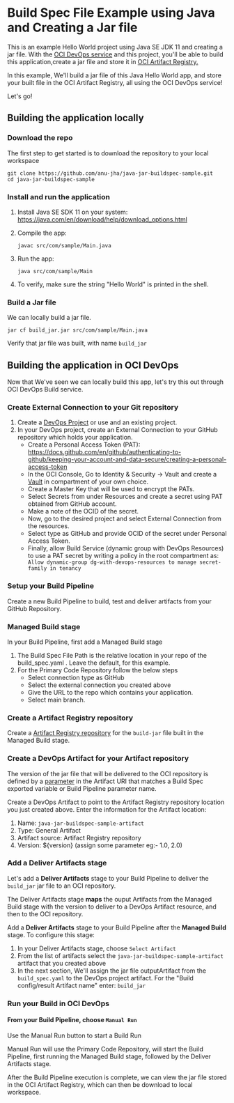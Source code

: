 # Build Spec File Example using Java and Creating a Jar file

This is an example Hello World project using Java SE JDK 11 and creating a jar file. With the [OCI DevOps service](https://www.oracle.com/devops/devops-service/) and this project, you'll be able to build this application,create a jar file and store it in [OCI Artifact Registry.](https://docs.oracle.com/en-us/iaas/artifacts/using/overview.htm)

In this example, We'll build a jar file of this Java Hello World app, and store your built file in the OCI Artifact Registry,  all using the OCI DevOps service!

Let's go!

## Building the application locally

### Download the repo
The first step to get started is to download the repository to your local workspace

```shell
git clone https://github.com/anu-jha/java-jar-buildspec-sample.git
cd java-jar-buildspec-sample
```

### Install and run the application

1. Install Java SE SDK 11 on your system: https://java.com/en/download/help/download_options.html
2. Compile the app: 
   
   ```javac src/com/sample/Main.java```
3. Run the app:
   
    ```java src/com/sample/Main```
4. To verify, make sure the string "Hello World" is printed in the shell.

### Build a Jar file 
We can locally build a jar file.

```
jar cf build_jar.jar src/com/sample/Main.java
```

Verify that jar file was built, with name `build_jar`


## Building the application in OCI DevOps
Now that We've seen we can locally build this app, let's try this out through OCI DevOps Build service.

### Create External Connection to your Git repository 

1. Create a [DevOps Project](https://docs.oracle.com/en-us/iaas/Content/devops/using/devops_projects.htm) or use and an existing project. 
2. In your DevOps project, create an External Connection to your GitHub repository which holds your application.
   - Create a Personal Access Token (PAT): https://docs.github.com/en/github/authenticating-to-github/keeping-your-account-and-data-secure/creating-a-personal-access-token
   - In the OCI Console, Go to Identity & Security -> Vault and create a [Vault]( https://docs.oracle.com/en-us/iaas/Content/KeyManagement/Concepts/keyoverview.htm) in compartment of your own choice.
   - Create a Master Key that will be used to encrypt the PATs. 
   - Select Secrets from under Resources and create a secret using PAT obtained from GitHub account.
   - Make a note of the OCID of the secret.
   - Now, go to the desired project and select External Connection from the resources.
   - Select type as GitHub and provide OCID of the secret under Personal Access Token.
   - Finally, allow Build Service (dynamic group with DevOps Resources) to use a PAT secret by writing a policy in the root compartment as: ``` Allow dynamic-group dg-with-devops-resources to manage secret-family in tenancy```

### Setup your Build Pipeline
Create a new Build Pipeline to build, test and deliver artifacts from your GitHub Repository.

### Managed Build stage
In your Build Pipeline, first add a Managed Build stage
1. The Build Spec File Path is the relative location in your repo of the build_spec.yaml . Leave the default, for this example.
2. For the Primary Code Repository follow the below steps
    - Select connection type as GitHub
    - Select the external connection you created above
    - Give the URL to the repo which contains your application.
    - Select main branch.
    
### Create a Artifact Registry repository
Create a [Artifact Registry repository](https://docs.oracle.com/en-us/iaas/artifacts/using/manage-repos.htm#create-repo) for the `build-jar` file built in the Managed Build stage.

### Create a DevOps Artifact for your Artifact repository
The version of the jar file that will be delivered to the OCI repository is defined by a [parameter](https://docs.oracle.com/en-us/iaas/Content/devops/using/configuring_parameters.htm) in the Artifact URI that matches a Build Spec exported variable or Build Pipeline parameter name.

Create a DevOps Artifact to point to the Artifact Registry repository location you just created above. Enter the information for the Artifact location:
1. Name: `java-jar-buildspec-sample-artifact`
2. Type: General Artifact
3. Artifact source: Artifact Registry repository
4. Version: ${version} (assign some parameter eg:- 1.0, 2.0)
### Add a Deliver Artifacts stage
Let's add a **Deliver Artifacts** stage to your Build Pipeline to deliver the `build_jar` jar file to an OCI repository.

The Deliver Artifacts stage **maps** the ouput Artifacts from the Managed Build stage with the version to deliver to a DevOps Artifact resource, and then to the OCI repository.

Add a **Deliver Artifacts** stage to your Build Pipeline after the **Managed Build** stage. To configure this stage:
1. In your Deliver Artifacts stage, choose `Select Artifact`
1. From the list of artifacts select the `java-jar-buildspec-sample-artifact` artifact that you created above
1. In the next section, We'll assign the  jar file outputArtifact from the `build_spec.yaml` to the DevOps project artifact. For the "Build config/result Artifact name" enter: `build_jar`


### Run your Build in OCI DevOps

#### From your Build Pipeline, choose `Manual Run`
Use the Manual Run button to start a Build Run

Manual Run will use the Primary Code Repository, will start the Build Pipeline, first running the Managed Build stage, followed by the Deliver Artifacts stage.

After the Build Pipeline execution is complete, we can view the jar file stored in the OCI Artifact Registry, which can then be download to local workspace. 

